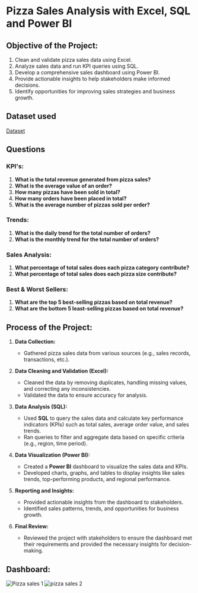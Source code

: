 # Pizza Sales Analysis with Excel, SQL and Power BI
## Objective of the Project:
1. Clean and validate pizza sales data using Excel.
2. Analyze sales data and run KPI queries using SQL.
3. Develop a comprehensive sales dashboard using Power BI.
4. Provide actionable insights to help stakeholders make informed decisions.
5. Identify opportunities for improving sales strategies and business growth.

## Dataset used
<a href="https://github.com/Nihal-PS7/Data-Analysis-dashboard/blob/main/pizza_sales.csv">Dataset</a>

## Questions

### KPI's:
1) **What is the total revenue generated from pizza sales?**
2) **What is the average value of an order?**
3) **How many pizzas have been sold in total?**
4) **How many orders have been placed in total?**
5) **What is the average number of pizzas sold per order?**

### Trends:
1) **What is the daily trend for the total number of orders?**
2) **What is the monthly trend for the total number of orders?**

### Sales Analysis:
1) **What percentage of total sales does each pizza category contribute?**
2) **What percentage of total sales does each pizza size contribute?**

### Best & Worst Sellers:
1) **What are the top 5 best-selling pizzas based on total revenue?**
2) **What are the bottom 5 least-selling pizzas based on total revenue?**

## Process of the Project:

1. **Data Collection:**
   - Gathered pizza sales data from various sources (e.g., sales records, transactions, etc.).

2. **Data Cleaning and Validation (Excel):**
   - Cleaned the data by removing duplicates, handling missing values, and correcting any inconsistencies.
   - Validated the data to ensure accuracy for analysis.

3. **Data Analysis (SQL):**
   - Used **SQL** to query the sales data and calculate key performance indicators (KPIs) such as total sales, average order value, and sales trends.
   - Ran queries to filter and aggregate data based on specific criteria (e.g., region, time period).

4. **Data Visualization (Power BI):**
   - Created a **Power BI** dashboard to visualize the sales data and KPIs.
   - Developed charts, graphs, and tables to display insights like sales trends, top-performing products, and regional performance.

5. **Reporting and Insights:**
   - Provided actionable insights from the dashboard to stakeholders.
   - Identified sales patterns, trends, and opportunities for business growth.

6. **Final Review:**
   - Reviewed the project with stakeholders to ensure the dashboard met their requirements and provided the necessary insights for decision-making.

## Dashboard:
![Pizza sales 1](https://github.com/user-attachments/assets/80a5226d-d0d1-457b-9708-c531b0e614e2)
![pizza sales 2](https://github.com/user-attachments/assets/ec50b60a-21f1-4271-924c-27b6ded667a6)






